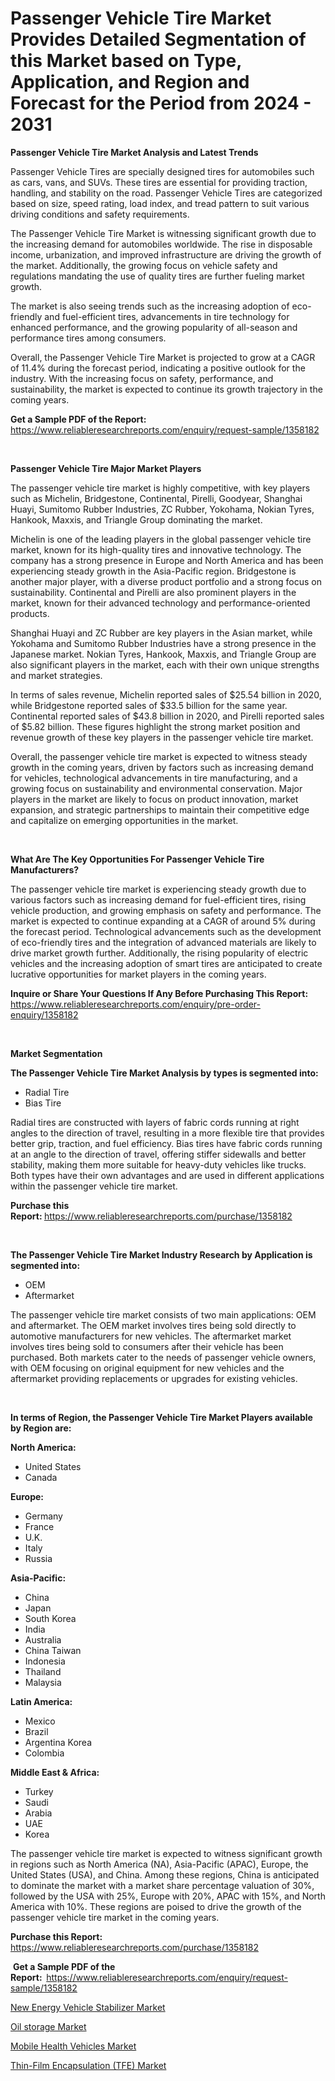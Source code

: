 <p><h1>Passenger Vehicle Tire Market Provides Detailed Segmentation of this Market based on Type, Application, and Region and Forecast for the Period from 2024 - 2031</h1></p><p><strong>Passenger Vehicle Tire Market Analysis and Latest Trends</strong></p>
<p><p>Passenger Vehicle Tires are specially designed tires for automobiles such as cars, vans, and SUVs. These tires are essential for providing traction, handling, and stability on the road. Passenger Vehicle Tires are categorized based on size, speed rating, load index, and tread pattern to suit various driving conditions and safety requirements.</p><p>The Passenger Vehicle Tire Market is witnessing significant growth due to the increasing demand for automobiles worldwide. The rise in disposable income, urbanization, and improved infrastructure are driving the growth of the market. Additionally, the growing focus on vehicle safety and regulations mandating the use of quality tires are further fueling market growth.</p><p>The market is also seeing trends such as the increasing adoption of eco-friendly and fuel-efficient tires, advancements in tire technology for enhanced performance, and the growing popularity of all-season and performance tires among consumers.</p><p>Overall, the Passenger Vehicle Tire Market is projected to grow at a CAGR of 11.4% during the forecast period, indicating a positive outlook for the industry. With the increasing focus on safety, performance, and sustainability, the market is expected to continue its growth trajectory in the coming years.</p></p>
<p><strong>Get a Sample PDF of the Report:&nbsp;</strong> <a href="https://www.reliableresearchreports.com/enquiry/request-sample/1358182">https://www.reliableresearchreports.com/enquiry/request-sample/1358182</a></p>
<p>&nbsp;</p>
<p><strong>Passenger Vehicle Tire Major Market Players</strong></p>
<p><p>The passenger vehicle tire market is highly competitive, with key players such as Michelin, Bridgestone, Continental, Pirelli, Goodyear, Shanghai Huayi, Sumitomo Rubber Industries, ZC Rubber, Yokohama, Nokian Tyres, Hankook, Maxxis, and Triangle Group dominating the market. </p><p>Michelin is one of the leading players in the global passenger vehicle tire market, known for its high-quality tires and innovative technology. The company has a strong presence in Europe and North America and has been experiencing steady growth in the Asia-Pacific region. Bridgestone is another major player, with a diverse product portfolio and a strong focus on sustainability. Continental and Pirelli are also prominent players in the market, known for their advanced technology and performance-oriented products.</p><p>Shanghai Huayi and ZC Rubber are key players in the Asian market, while Yokohama and Sumitomo Rubber Industries have a strong presence in the Japanese market. Nokian Tyres, Hankook, Maxxis, and Triangle Group are also significant players in the market, each with their own unique strengths and market strategies.</p><p>In terms of sales revenue, Michelin reported sales of $25.54 billion in 2020, while Bridgestone reported sales of $33.5 billion for the same year. Continental reported sales of $43.8 billion in 2020, and Pirelli reported sales of $5.82 billion. These figures highlight the strong market position and revenue growth of these key players in the passenger vehicle tire market.</p><p>Overall, the passenger vehicle tire market is expected to witness steady growth in the coming years, driven by factors such as increasing demand for vehicles, technological advancements in tire manufacturing, and a growing focus on sustainability and environmental conservation. Major players in the market are likely to focus on product innovation, market expansion, and strategic partnerships to maintain their competitive edge and capitalize on emerging opportunities in the market.</p></p>
<p>&nbsp;</p>
<p><strong>What Are The Key Opportunities For Passenger Vehicle Tire Manufacturers?</strong></p>
<p><p>The passenger vehicle tire market is experiencing steady growth due to various factors such as increasing demand for fuel-efficient tires, rising vehicle production, and growing emphasis on safety and performance. The market is expected to continue expanding at a CAGR of around 5% during the forecast period. Technological advancements such as the development of eco-friendly tires and the integration of advanced materials are likely to drive market growth further. Additionally, the rising popularity of electric vehicles and the increasing adoption of smart tires are anticipated to create lucrative opportunities for market players in the coming years.</p></p>
<p><strong>Inquire or Share Your Questions If Any Before Purchasing This Report:</strong> <a href="https://www.reliableresearchreports.com/enquiry/pre-order-enquiry/1358182">https://www.reliableresearchreports.com/enquiry/pre-order-enquiry/1358182</a></p>
<p>&nbsp;</p>
<p><strong>Market Segmentation</strong></p>
<p><strong>The Passenger Vehicle Tire Market Analysis by types is segmented into:</strong></p>
<p><ul><li>Radial Tire</li><li>Bias Tire</li></ul></p>
<p><p>Radial tires are constructed with layers of fabric cords running at right angles to the direction of travel, resulting in a more flexible tire that provides better grip, traction, and fuel efficiency. Bias tires have fabric cords running at an angle to the direction of travel, offering stiffer sidewalls and better stability, making them more suitable for heavy-duty vehicles like trucks. Both types have their own advantages and are used in different applications within the passenger vehicle tire market.</p></p>
<p><strong>Purchase this Report:&nbsp;</strong><a href="https://www.reliableresearchreports.com/purchase/1358182">https://www.reliableresearchreports.com/purchase/1358182</a></p>
<p>&nbsp;</p>
<p><strong>The Passenger Vehicle Tire Market Industry Research by Application is segmented into:</strong></p>
<p><ul><li>OEM</li><li>Aftermarket</li></ul></p>
<p><p>The passenger vehicle tire market consists of two main applications: OEM and aftermarket. The OEM market involves tires being sold directly to automotive manufacturers for new vehicles. The aftermarket market involves tires being sold to consumers after their vehicle has been purchased. Both markets cater to the needs of passenger vehicle owners, with OEM focusing on original equipment for new vehicles and the aftermarket providing replacements or upgrades for existing vehicles.</p></p>
<p>&nbsp;</p>
<p><strong>In terms of Region, the Passenger Vehicle Tire Market Players available by Region are:</strong></p>
<p>
    <p> <strong> North America: </strong>
        <ul>
            <li>United States</li>
            <li>Canada</li>
        </ul>
        </p> 
    <p> <strong> Europe: </strong>
        <ul>
            <li>Germany</li>
            <li>France</li>
            <li>U.K.</li>
            <li>Italy</li>
            <li>Russia</li>
        </ul>
        </p> 
    <p> <strong> Asia-Pacific: </strong>
        <ul>
            <li>China</li>
            <li>Japan</li>
            <li>South Korea</li>
            <li>India</li>
            <li>Australia</li>
            <li>China Taiwan</li>
            <li>Indonesia</li>
            <li>Thailand</li>
            <li>Malaysia</li>
        </ul>
        </p> 
    <p> <strong> Latin America: </strong>
        <ul>
            <li>Mexico</li>
            <li>Brazil</li>
            <li>Argentina Korea</li>
            <li>Colombia</li>
        </ul>
        </p> 
    <p> <strong> Middle East & Africa: </strong>
        <ul>
            <li>Turkey</li>
            <li>Saudi</li>
            <li>Arabia</li>
            <li>UAE</li>
            <li>Korea</li>
        </ul>
    </p>
    </p>
<p><p>The passenger vehicle tire market is expected to witness significant growth in regions such as North America (NA), Asia-Pacific (APAC), Europe, the United States (USA), and China. Among these regions, China is anticipated to dominate the market with a market share percentage valuation of 30%, followed by the USA with 25%, Europe with 20%, APAC with 15%, and North America with 10%. These regions are poised to drive the growth of the passenger vehicle tire market in the coming years.</p></p>
<p><strong>Purchase this Report: </strong><a href="https://www.reliableresearchreports.com/purchase/1358182">https://www.reliableresearchreports.com/purchase/1358182</a></p>
<p>&nbsp;<strong>Get a Sample PDF of the Report:&nbsp;&nbsp;</strong><a href="https://www.reliableresearchreports.com/enquiry/request-sample/1358182">https://www.reliableresearchreports.com/enquiry/request-sample/1358182</a></p>
<p><strong></strong></p>
<p><p><a href="https://github.com/singletonthaxterkelliehr2df/Market-Research-Report-List-1/blob/main/new-energy-vehicle-stabilizer-market.md">New Energy Vehicle Stabilizer Market</a></p><p><a href="https://view.publitas.com/reportprime-1/oil-storage-market-size-evaluating-its-market-trends-growth-and-projections-2024-2031/">Oil storage Market</a></p><p><a href="https://cautious-neon-760.notion.site/Mobile-Health-Vehicles-Market-Provides-Detailed-Segmentation-of-this-Market-based-on-Type-Applicati-7d82328b2adf48099687d300652a9190">Mobile Health Vehicles Market</a></p><p><a href="https://view.publitas.com/reportprime-1/thin-film-encapsulation-tfe-market-research-report-the-key-to-successful-business-strategy-forecasted-for-period-from-2023-2030/">Thin-Film Encapsulation (TFE) Market</a></p></p>